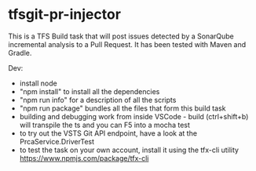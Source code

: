 # tfsgit-pr-injector

This is a TFS Build task that will post issues detected by a SonarQube incremental analysis to a Pull Request. It has been tested with Maven and Gradle. 


Dev: 

- install node
- "npm install" to install all the dependencies
- "npm run info" for a description of all the scripts
- "npm run package" bundles all the files that form this build task
- building and debugging work from inside VSCode - build (ctrl+shift+b) will transpile the ts and you can F5 into a mocha test
- to try out the VSTS Git API endpoint, have a look at the PrcaService.DriverTest
- to test the task on your own account, install it using the tfx-cli utility https://www.npmjs.com/package/tfx-cli



